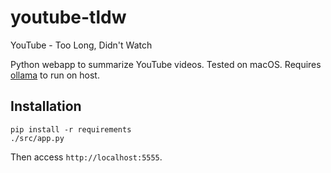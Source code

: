 # youtube-tldw
YouTube - Too Long, Didn't Watch

Python webapp to summarize YouTube videos. Tested on macOS. Requires [ollama](https://ollama.ai) to run on host.

## Installation

```
pip install -r requirements
./src/app.py
```

Then access `http://localhost:5555`.

